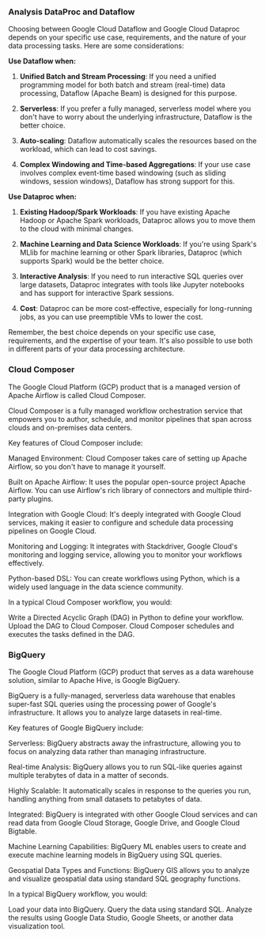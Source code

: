 ### Analysis DataProc and Dataflow
Choosing between Google Cloud Dataflow and Google Cloud Dataproc depends on your specific use case, requirements, and the nature of your data processing tasks. Here are some considerations:

**Use Dataflow when:**

1. **Unified Batch and Stream Processing**: If you need a unified programming model for both batch and stream (real-time) data processing, Dataflow (Apache Beam) is designed for this purpose.

2. **Serverless**: If you prefer a fully managed, serverless model where you don't have to worry about the underlying infrastructure, Dataflow is the better choice.

3. **Auto-scaling**: Dataflow automatically scales the resources based on the workload, which can lead to cost savings.

4. **Complex Windowing and Time-based Aggregations**: If your use case involves complex event-time based windowing (such as sliding windows, session windows), Dataflow has strong support for this.

**Use Dataproc when:**

1. **Existing Hadoop/Spark Workloads**: If you have existing Apache Hadoop or Apache Spark workloads, Dataproc allows you to move them to the cloud with minimal changes.

2. **Machine Learning and Data Science Workloads**: If you're using Spark's MLlib for machine learning or other Spark libraries, Dataproc (which supports Spark) would be the better choice.

3. **Interactive Analysis**: If you need to run interactive SQL queries over large datasets, Dataproc integrates with tools like Jupyter notebooks and has support for interactive Spark sessions.

4. **Cost**: Dataproc can be more cost-effective, especially for long-running jobs, as you can use preemptible VMs to lower the cost.

Remember, the best choice depends on your specific use case, requirements, and the expertise of your team. It's also possible to use both in different parts of your data processing architecture. 

### Cloud Composer 
The Google Cloud Platform (GCP) product that is a managed version of Apache Airflow is called Cloud Composer.

Cloud Composer is a fully managed workflow orchestration service that empowers you to author, schedule, and monitor pipelines that span across clouds and on-premises data centers.

Key features of Cloud Composer include:

Managed Environment: Cloud Composer takes care of setting up Apache Airflow, so you don't have to manage it yourself.

Built on Apache Airflow: It uses the popular open-source project Apache Airflow. You can use Airflow's rich library of connectors and multiple third-party plugins.

Integration with Google Cloud: It's deeply integrated with Google Cloud services, making it easier to configure and schedule data processing pipelines on Google Cloud.

Monitoring and Logging: It integrates with Stackdriver, Google Cloud's monitoring and logging service, allowing you to monitor your workflows effectively.

Python-based DSL: You can create workflows using Python, which is a widely used language in the data science community.

In a typical Cloud Composer workflow, you would:

Write a Directed Acyclic Graph (DAG) in Python to define your workflow.
Upload the DAG to Cloud Composer.
Cloud Composer schedules and executes the tasks defined in the DAG.

### BigQuery
The Google Cloud Platform (GCP) product that serves as a data warehouse solution, similar to Apache Hive, is Google BigQuery.

BigQuery is a fully-managed, serverless data warehouse that enables super-fast SQL queries using the processing power of Google's infrastructure. It allows you to analyze large datasets in real-time.

Key features of Google BigQuery include:

Serverless: BigQuery abstracts away the infrastructure, allowing you to focus on analyzing data rather than managing infrastructure.

Real-time Analysis: BigQuery allows you to run SQL-like queries against multiple terabytes of data in a matter of seconds.

Highly Scalable: It automatically scales in response to the queries you run, handling anything from small datasets to petabytes of data.

Integrated: BigQuery is integrated with other Google Cloud services and can read data from Google Cloud Storage, Google Drive, and Google Cloud Bigtable.

Machine Learning Capabilities: BigQuery ML enables users to create and execute machine learning models in BigQuery using SQL queries.

Geospatial Data Types and Functions: BigQuery GIS allows you to analyze and visualize geospatial data using standard SQL geography functions.

In a typical BigQuery workflow, you would:

Load your data into BigQuery.
Query the data using standard SQL.
Analyze the results using Google Data Studio, Google Sheets, or another data visualization tool.